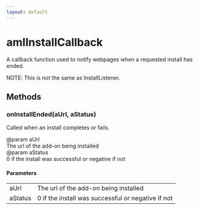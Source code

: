 ```yaml
---
layout: default
---
```


# amIInstallCallback #
  
A callback function used to notify webpages when a requested install has  
ended.  
  
NOTE: This is *not* the same as InstallListener.  
  

## Methods ##

### onInstallEnded(aUrl, aStatus) ###
  
Called when an install completes or fails.  
  
@param  aUrl  
        The url of the add-on being installed  
@param  aStatus  
        0 if the install was successful or negative if not  
  

#### Parameters ####

<table>

<tr>
<td>aUrl</td>
<td>        The url of the add-on being installed  
</td>
</tr>

<tr>
<td>aStatus</td>
<td>        0 if the install was successful or negative if not  
</td>
</tr>

</table>
